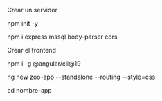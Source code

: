Crear un servidor 

npm init -y 

npm i express mssql body-parser cors

Crear el frontend

npm i -g @angular/cli@19

ng new zoo-app --standalone --routing --style=css

cd nombre-app

